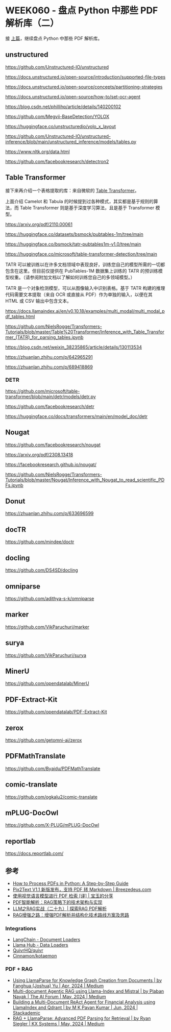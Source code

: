 # WEEK060 - 盘点 Python 中那些 PDF 解析库（二）

接 [上篇](../week059-pdf-parser-libraries/README.md)，继续盘点 Python 中那些 PDF 解析库。

## unstructured

https://github.com/Unstructured-IO/unstructured

https://docs.unstructured.io/open-source/introduction/supported-file-types

https://docs.unstructured.io/open-source/concepts/partitioning-strategies

https://docs.unstructured.io/open-source/how-to/set-ocr-agent

https://blog.csdn.net/phillihp/article/details/140200102

https://github.com/Megvii-BaseDetection/YOLOX

https://huggingface.co/unstructuredio/yolo_x_layout

https://github.com/Unstructured-IO/unstructured-inference/blob/main/unstructured_inference/models/tables.py

https://www.nltk.org/data.html

https://github.com/facebookresearch/detectron2

## Table Transformer

接下来再介绍一个表格提取的库：来自微软的 [Table Transformer](https://github.com/microsoft/table-transformer)。

上面介绍 Camelot 和 Tabula 的时候提到过各种模式，其实都是基于规则的算法，而 Table Transformer 则是基于深度学习算法，且是基于 Transformer 模型。

https://arxiv.org/pdf/2110.00061

https://huggingface.co/datasets/bsmock/pubtables-1m/tree/main

https://huggingface.co/bsmock/tatr-pubtables1m-v1.0/tree/main

https://huggingface.co/microsoft/table-transformer-detection/tree/main

TATR 可以被训练以在许多文档领域中表现良好，训练您自己的模型所需的一切都包含在这里。但目前仅提供在 PubTables-1M 数据集上训练的 TATR 的预训练模型权重。（请参阅附加文档以了解如何训练您自己的多领域模型。）

TATR 是一个对象检测模型，可以从图像输入中识别表格。基于 TATR 构建的推理代码需要文本提取（来自 OCR 或直接从 PDF）作为单独的输入，以便在其 HTML 或 CSV 输出中包含文本。

https://docs.llamaindex.ai/en/v0.10.18/examples/multi_modal/multi_modal_pdf_tables.html

https://github.com/NielsRogge/Transformers-Tutorials/blob/master/Table%20Transformer/Inference_with_Table_Transformer_(TATR)_for_parsing_tables.ipynb

https://blog.csdn.net/weixin_38235865/article/details/130113534

https://zhuanlan.zhihu.com/p/642965291

https://zhuanlan.zhihu.com/p/689418869

### DETR

https://github.com/microsoft/table-transformer/blob/main/detr/models/detr.py

https://github.com/facebookresearch/detr

https://huggingface.co/docs/transformers/main/en/model_doc/detr

## Nougat

https://github.com/facebookresearch/nougat

https://arxiv.org/pdf/2308.13418

https://facebookresearch.github.io/nougat/

https://github.com/NielsRogge/Transformers-Tutorials/blob/master/Nougat/Inference_with_Nougat_to_read_scientific_PDFs.ipynb

## Donut

https://zhuanlan.zhihu.com/p/633696599

## docTR

https://github.com/mindee/doctr

## docling

https://github.com/DS4SD/docling

## omniparse

https://github.com/adithya-s-k/omniparse

## marker

https://github.com/VikParuchuri/marker

## surya

https://github.com/VikParuchuri/surya

## MinerU

https://github.com/opendatalab/MinerU

## PDF-Extract-Kit

https://github.com/opendatalab/PDF-Extract-Kit

## zerox

https://github.com/getomni-ai/zerox

## PDFMathTranslate

https://github.com/Byaidu/PDFMathTranslate

## comic-translate

https://github.com/ogkalu2/comic-translate

## mPLUG-DocOwl

https://github.com/X-PLUG/mPLUG-DocOwl

## reportlab

https://docs.reportlab.com/

## 参考

* [How to Process PDFs in Python: A Step-by-Step Guide](https://unstructured.io/blog/how-to-process-pdf-in-python)
* [Pix2Text V1.1 新版发布，支持 PDF 转 Markdown | Breezedeus.com](https://www.breezedeus.com/article/p2t-v1.1)
* [使用视觉语言模型进行 PDF 检索 [译] | 宝玉的分享](https://baoyu.io/translations/rag/retrieval-with-vision-language-models-colpali)
* [PDF智能解析：RAG策略下的技术架构与实现](https://mp.weixin.qq.com/s/nOXtdDyE6nP6UXlRJMMK8Q)
* [LLM之RAG实战（二十九）| 探索RAG PDF解析](https://mp.weixin.qq.com/s/3_9L7MSfE38pGv8nmB6Mrg)
* [RAG增强之路：增强PDF解析并结构化技术路线方案及思路](https://mp.weixin.qq.com/s/UOPDuv9hi2MJEhOHM_TZ8A)

### Integrations

* [LangChain - Document Loaders](https://python.langchain.com/v0.1/docs/modules/data_connection/document_loaders/pdf/)
* [Llama Hub - Data Loaders](https://llamahub.ai/?tab=readers)
* [QuivrHQ/quivr](https://github.com/QuivrHQ/quivr)
* [Cinnamon/kotaemon](https://github.com/Cinnamon/kotaemon)

### PDF + RAG

* [Using LlamaParse for Knowledge Graph Creation from Documents | by Fanghua (Joshua) Yu | Apr, 2024 | Medium](https://medium.com/@yu-joshua/using-llamaparse-for-knowledge-graph-creation-from-documents-3bd1e1849754)
* [Multi-document Agentic RAG using Llama-Index and Mistral | by Plaban Nayak | The AI Forum | May, 2024 | Medium](https://medium.com/the-ai-forum/multi-document-agentic-rag-using-llama-index-and-mistral-b334fa45d3ee)
* [Building a Multi-Document ReAct Agent for Financial Analysis using LlamaIndex and Qdrant | by M K Pavan Kumar | Jun, 2024 | Stackademic](https://blog.stackademic.com/building-a-multi-document-react-agent-for-financial-analysis-using-llamaindex-and-qdrant-72a535730ac3)
* [RAG + LlamaParse: Advanced PDF Parsing for Retrieval | by Ryan Siegler | KX Systems | May, 2024 | Medium](https://medium.com/kx-systems/rag-llamaparse-advanced-pdf-parsing-for-retrieval-c393ab29891b)
